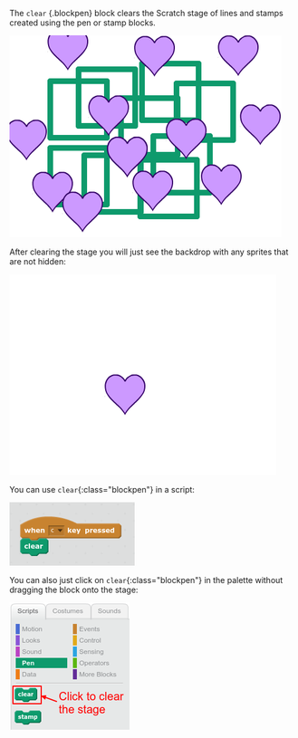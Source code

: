 The `clear` {.blockpen} block clears the Scratch stage of lines and stamps created using the pen or stamp blocks. 

![screenshot](images/stamp-pen-stage.png)

After clearing the stage you will just see the backdrop with any sprites that are not hidden:

![screenshot](images/stage-after-clear.png)

You can use `clear`{:class="blockpen"} in a script:

![screenshot](images/clear-code.png)

You can also just click on `clear`{:class="blockpen"} in the palette without dragging the block onto the stage:

![screenshot](images/clear-stage-palette.png)


